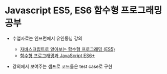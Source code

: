 # Javascript ES5, ES6 함수형 프로그래밍 공부

- 수업자료는 인프런에서 유인동님 강의
  - [자바스크립트로 알아보는 함수형 프로그래밍 (ES5)][1]
  - [함수형 프로그래밍과 JavaScript ES6+][2]

- 강의에서 보여주는 샘프로 코드들은 test case로 구현

[1]: https://www.inflearn.com/course/%ED%95%A8%EC%88%98%ED%98%95-%ED%94%84%EB%A1%9C%EA%B7%B8%EB%9E%98%EB%B0%8D

[2]: https://www.inflearn.com/course/functional-es6#
